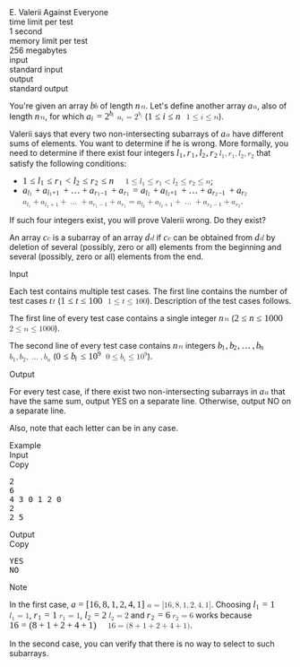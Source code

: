 <div class="header"><div class="title">E. Valerii Against Everyone</div><div class="time-limit"><div class="property-title">time limit per test</div>1 second</div><div class="memory-limit"><div class="property-title">memory limit per test</div>256 megabytes</div><div class="input-file"><div class="property-title">input</div>standard input</div><div class="output-file"><div class="property-title">output</div>standard output</div></div><div><p>You're given an array <span class="MathJax_Preview" style="color: inherit; --darkreader-inline-color: inherit;" data-darkreader-inline-color=""></span><span class="MathJax" id="MathJax-Element-1-Frame" tabindex="0" style="position: relative;" data-mathml="<math xmlns=&quot;http://www.w3.org/1998/Math/MathML&quot;><mi>b</mi></math>" role="presentation"><nobr aria-hidden="true"><span class="math" id="MathJax-Span-1" style="width: 0.543em; display: inline-block;"><span style="display: inline-block; position: relative; width: 0.42em; height: 0px; font-size: 119%;"><span style="position: absolute; clip: rect(1.347em, 1000.41em, 2.412em, -1000em); top: -2.221em; left: 0em;"><span class="mrow" id="MathJax-Span-2"><span class="mi" id="MathJax-Span-3" style="font-family: MathJax_Math; font-style: italic;">b</span></span><span style="display: inline-block; width: 0px; height: 2.221em;"></span></span></span><span style="display: inline-block; overflow: hidden; vertical-align: -0.085em; border-left: 0px solid; width: 0px; height: 0.982em; --darkreader-inline-border-left: currentcolor;" data-darkreader-inline-border-left=""></span></span></nobr><span class="MJX_Assistive_MathML" role="presentation"><math xmlns="http://www.w3.org/1998/Math/MathML"><mi>b</mi></math></span></span><script type="math/tex" id="MathJax-Element-1">b</script> of length <span class="MathJax_Preview" style="color: inherit; --darkreader-inline-color: inherit;" data-darkreader-inline-color=""></span><span class="MathJax" id="MathJax-Element-2-Frame" tabindex="0" style="position: relative;" data-mathml="<math xmlns=&quot;http://www.w3.org/1998/Math/MathML&quot;><mi>n</mi></math>" role="presentation"><nobr aria-hidden="true"><span class="math" id="MathJax-Span-4" style="width: 0.723em; display: inline-block;"><span style="display: inline-block; position: relative; width: 0.6em; height: 0px; font-size: 119%;"><span style="position: absolute; clip: rect(1.599em, 1000.58em, 2.412em, -1000em); top: -2.221em; left: 0em;"><span class="mrow" id="MathJax-Span-5"><span class="mi" id="MathJax-Span-6" style="font-family: MathJax_Math; font-style: italic;">n</span></span><span style="display: inline-block; width: 0px; height: 2.221em;"></span></span></span><span style="display: inline-block; overflow: hidden; vertical-align: -0.085em; border-left: 0px solid; width: 0px; height: 0.682em; --darkreader-inline-border-left: currentcolor;" data-darkreader-inline-border-left=""></span></span></nobr><span class="MJX_Assistive_MathML" role="presentation"><math xmlns="http://www.w3.org/1998/Math/MathML"><mi>n</mi></math></span></span><script type="math/tex" id="MathJax-Element-2">n</script>. Let's define another array <span class="MathJax_Preview" style="color: inherit; --darkreader-inline-color: inherit;" data-darkreader-inline-color=""></span><span class="MathJax" id="MathJax-Element-3-Frame" tabindex="0" style="position: relative;" data-mathml="<math xmlns=&quot;http://www.w3.org/1998/Math/MathML&quot;><mi>a</mi></math>" role="presentation"><nobr aria-hidden="true"><span class="math" id="MathJax-Span-7" style="width: 0.663em; display: inline-block;"><span style="display: inline-block; position: relative; width: 0.54em; height: 0px; font-size: 119%;"><span style="position: absolute; clip: rect(1.6em, 1000.52em, 2.411em, -1000em); top: -2.221em; left: 0em;"><span class="mrow" id="MathJax-Span-8"><span class="mi" id="MathJax-Span-9" style="font-family: MathJax_Math; font-style: italic;">a</span></span><span style="display: inline-block; width: 0px; height: 2.221em;"></span></span></span><span style="display: inline-block; overflow: hidden; vertical-align: -0.083em; border-left: 0px solid; width: 0px; height: 0.68em; --darkreader-inline-border-left: currentcolor;" data-darkreader-inline-border-left=""></span></span></nobr><span class="MJX_Assistive_MathML" role="presentation"><math xmlns="http://www.w3.org/1998/Math/MathML"><mi>a</mi></math></span></span><script type="math/tex" id="MathJax-Element-3">a</script>, also of length <span class="MathJax_Preview" style="color: inherit; --darkreader-inline-color: inherit;" data-darkreader-inline-color=""></span><span class="MathJax" id="MathJax-Element-4-Frame" tabindex="0" style="position: relative;" data-mathml="<math xmlns=&quot;http://www.w3.org/1998/Math/MathML&quot;><mi>n</mi></math>" role="presentation"><nobr aria-hidden="true"><span class="math" id="MathJax-Span-10" style="width: 0.723em; display: inline-block;"><span style="display: inline-block; position: relative; width: 0.6em; height: 0px; font-size: 119%;"><span style="position: absolute; clip: rect(1.599em, 1000.58em, 2.412em, -1000em); top: -2.221em; left: 0em;"><span class="mrow" id="MathJax-Span-11"><span class="mi" id="MathJax-Span-12" style="font-family: MathJax_Math; font-style: italic;">n</span></span><span style="display: inline-block; width: 0px; height: 2.221em;"></span></span></span><span style="display: inline-block; overflow: hidden; vertical-align: -0.085em; border-left: 0px solid; width: 0px; height: 0.682em; --darkreader-inline-border-left: currentcolor;" data-darkreader-inline-border-left=""></span></span></nobr><span class="MJX_Assistive_MathML" role="presentation"><math xmlns="http://www.w3.org/1998/Math/MathML"><mi>n</mi></math></span></span><script type="math/tex" id="MathJax-Element-4">n</script>, for which <span class="MathJax_Preview" style="color: inherit; --darkreader-inline-color: inherit;" data-darkreader-inline-color=""></span><span class="MathJax" id="MathJax-Element-5-Frame" tabindex="0" style="position: relative;" data-mathml="<math xmlns=&quot;http://www.w3.org/1998/Math/MathML&quot;><msub><mi>a</mi><mi>i</mi></msub><mo>=</mo><msup><mn>2</mn><mrow class=&quot;MJX-TeXAtom-ORD&quot;><msub><mi>b</mi><mi>i</mi></msub></mrow></msup></math>" role="presentation"><nobr aria-hidden="true"><span class="math" id="MathJax-Span-13" style="width: 3.965em; display: inline-block;"><span style="display: inline-block; position: relative; width: 3.301em; height: 0px; font-size: 119%;"><span style="position: absolute; clip: rect(1.217em, 1003.3em, 2.619em, -1000em); top: -2.281em; left: 0em;"><span class="mrow" id="MathJax-Span-14"><span class="msubsup" id="MathJax-Span-15"><span style="display: inline-block; position: relative; width: 0.848em; height: 0px;"><span style="position: absolute; clip: rect(3.401em, 1000.51em, 4.212em, -1000em); top: -4.022em; left: 0em;"><span class="mi" id="MathJax-Span-16" style="font-family: MathJax_Math; font-style: italic;">a</span><span style="display: inline-block; width: 0px; height: 4.022em;"></span></span><span style="position: absolute; top: -3.872em; left: 0.529em;"><span class="mi" id="MathJax-Span-17" style="font-size: 70.7%; font-family: MathJax_Math; font-style: italic;">i</span><span style="display: inline-block; width: 0px; height: 4.022em;"></span></span></span></span><span class="mo" id="MathJax-Span-18" style="font-family: MathJax_Main; padding-left: 0.278em;">=</span><span class="msubsup" id="MathJax-Span-19" style="padding-left: 0.278em;"><span style="display: inline-block; position: relative; width: 1.104em; height: 0px;"><span style="position: absolute; clip: rect(3.176em, 1000.45em, 4.202em, -1000em); top: -4.022em; left: 0em;"><span class="mn" id="MathJax-Span-20" style="font-family: MathJax_Main;">2</span><span style="display: inline-block; width: 0px; height: 4.022em;"></span></span><span style="position: absolute; top: -4.415em; left: 0.5em;"><span class="texatom" id="MathJax-Span-21"><span class="mrow" id="MathJax-Span-22"><span class="msubsup" id="MathJax-Span-23"><span style="display: inline-block; position: relative; width: 0.529em; height: 0px;"><span style="position: absolute; clip: rect(3.351em, 1000.3em, 4.209em, -1000em); top: -4.022em; left: 0em;"><span class="mi" id="MathJax-Span-24" style="font-size: 70.7%; font-family: MathJax_Math; font-style: italic;">b</span><span style="display: inline-block; width: 0px; height: 4.022em;"></span></span><span style="position: absolute; top: -3.916em; left: 0.303em;"><span class="mi" id="MathJax-Span-25" style="font-size: 50%; font-family: MathJax_Math; font-style: italic;">i</span><span style="display: inline-block; width: 0px; height: 4.022em;"></span></span></span></span></span></span><span style="display: inline-block; width: 0px; height: 4.022em;"></span></span></span></span></span><span style="display: inline-block; width: 0px; height: 2.281em;"></span></span></span><span style="display: inline-block; overflow: hidden; vertical-align: -0.259em; border-left: 0px solid; width: 0px; height: 1.382em; --darkreader-inline-border-left: currentcolor;" data-darkreader-inline-border-left=""></span></span></nobr><span class="MJX_Assistive_MathML" role="presentation"><math xmlns="http://www.w3.org/1998/Math/MathML"><msub><mi>a</mi><mi>i</mi></msub><mo>=</mo><msup><mn>2</mn><mrow class="MJX-TeXAtom-ORD"><msub><mi>b</mi><mi>i</mi></msub></mrow></msup></math></span></span><script type="math/tex" id="MathJax-Element-5">a_i = 2^{b_i}</script> (<span class="MathJax_Preview" style="color: inherit; --darkreader-inline-color: inherit;" data-darkreader-inline-color=""></span><span class="MathJax" id="MathJax-Element-6-Frame" tabindex="0" style="position: relative;" data-mathml="<math xmlns=&quot;http://www.w3.org/1998/Math/MathML&quot;><mn>1</mn><mo>&amp;#x2264;</mo><mi>i</mi><mo>&amp;#x2264;</mo><mi>n</mi></math>" role="presentation"><nobr aria-hidden="true"><span class="math" id="MathJax-Span-26" style="width: 4.925em; display: inline-block;"><span style="display: inline-block; position: relative; width: 4.142em; height: 0px; font-size: 119%;"><span style="position: absolute; clip: rect(1.435em, 1004.12em, 2.599em, -1000em); top: -2.281em; left: 0em;"><span class="mrow" id="MathJax-Span-27"><span class="mn" id="MathJax-Span-28" style="font-family: MathJax_Main;">1</span><span class="mo" id="MathJax-Span-29" style="font-family: MathJax_Main; padding-left: 0.278em;">≤</span><span class="mi" id="MathJax-Span-30" style="font-family: MathJax_Math; font-style: italic; padding-left: 0.278em;">i</span><span class="mo" id="MathJax-Span-31" style="font-family: MathJax_Main; padding-left: 0.278em;">≤</span><span class="mi" id="MathJax-Span-32" style="font-family: MathJax_Math; font-style: italic; padding-left: 0.278em;">n</span></span><span style="display: inline-block; width: 0px; height: 2.281em;"></span></span></span><span style="display: inline-block; overflow: hidden; vertical-align: -0.236em; border-left: 0px solid; width: 0px; height: 1.1em; --darkreader-inline-border-left: currentcolor;" data-darkreader-inline-border-left=""></span></span></nobr><span class="MJX_Assistive_MathML" role="presentation"><math xmlns="http://www.w3.org/1998/Math/MathML"><mn>1</mn><mo>≤</mo><mi>i</mi><mo>≤</mo><mi>n</mi></math></span></span><script type="math/tex" id="MathJax-Element-6">1 \leq i \leq n</script>). </p><p>Valerii says that every two non-intersecting subarrays of <span class="MathJax_Preview" style="color: inherit; --darkreader-inline-color: inherit;" data-darkreader-inline-color=""></span><span class="MathJax" id="MathJax-Element-7-Frame" tabindex="0" style="position: relative;" data-mathml="<math xmlns=&quot;http://www.w3.org/1998/Math/MathML&quot;><mi>a</mi></math>" role="presentation"><nobr aria-hidden="true"><span class="math" id="MathJax-Span-33" style="width: 0.663em; display: inline-block;"><span style="display: inline-block; position: relative; width: 0.54em; height: 0px; font-size: 119%;"><span style="position: absolute; clip: rect(1.6em, 1000.52em, 2.411em, -1000em); top: -2.221em; left: 0em;"><span class="mrow" id="MathJax-Span-34"><span class="mi" id="MathJax-Span-35" style="font-family: MathJax_Math; font-style: italic;">a</span></span><span style="display: inline-block; width: 0px; height: 2.221em;"></span></span></span><span style="display: inline-block; overflow: hidden; vertical-align: -0.083em; border-left: 0px solid; width: 0px; height: 0.68em; --darkreader-inline-border-left: currentcolor;" data-darkreader-inline-border-left=""></span></span></nobr><span class="MJX_Assistive_MathML" role="presentation"><math xmlns="http://www.w3.org/1998/Math/MathML"><mi>a</mi></math></span></span><script type="math/tex" id="MathJax-Element-7">a</script> have different sums of elements. You want to determine if he is wrong. More formally, you need to determine if there exist four integers <span class="MathJax_Preview" style="color: inherit; --darkreader-inline-color: inherit;" data-darkreader-inline-color=""></span><span class="MathJax" id="MathJax-Element-8-Frame" tabindex="0" style="position: relative;" data-mathml="<math xmlns=&quot;http://www.w3.org/1998/Math/MathML&quot;><msub><mi>l</mi><mn>1</mn></msub><mo>,</mo><msub><mi>r</mi><mn>1</mn></msub><mo>,</mo><msub><mi>l</mi><mn>2</mn></msub><mo>,</mo><msub><mi>r</mi><mn>2</mn></msub></math>" role="presentation"><nobr aria-hidden="true"><span class="math" id="MathJax-Span-36" style="width: 5.465em; display: inline-block;"><span style="display: inline-block; position: relative; width: 4.562em; height: 0px; font-size: 119%;"><span style="position: absolute; clip: rect(1.407em, 1004.56em, 2.655em, -1000em); top: -2.281em; left: 0em;"><span class="mrow" id="MathJax-Span-37"><span class="msubsup" id="MathJax-Span-38"><span style="display: inline-block; position: relative; width: 0.727em; height: 0px;"><span style="position: absolute; clip: rect(3.148em, 1000.27em, 4.213em, -1000em); top: -4.022em; left: 0em;"><span class="mi" id="MathJax-Span-39" style="font-family: MathJax_Math; font-style: italic;">l</span><span style="display: inline-block; width: 0px; height: 4.022em;"></span></span><span style="position: absolute; top: -3.872em; left: 0.298em;"><span class="mn" id="MathJax-Span-40" style="font-size: 70.7%; font-family: MathJax_Main;">1</span><span style="display: inline-block; width: 0px; height: 4.022em;"></span></span></span></span><span class="mo" id="MathJax-Span-41" style="font-family: MathJax_Main;">,</span><span class="msubsup" id="MathJax-Span-42" style="padding-left: 0.167em;"><span style="display: inline-block; position: relative; width: 0.88em; height: 0px;"><span style="position: absolute; clip: rect(3.4em, 1000.43em, 4.213em, -1000em); top: -4.022em; left: 0em;"><span class="mi" id="MathJax-Span-43" style="font-family: MathJax_Math; font-style: italic;">r</span><span style="display: inline-block; width: 0px; height: 4.022em;"></span></span><span style="position: absolute; top: -3.872em; left: 0.451em;"><span class="mn" id="MathJax-Span-44" style="font-size: 70.7%; font-family: MathJax_Main;">1</span><span style="display: inline-block; width: 0px; height: 4.022em;"></span></span></span></span><span class="mo" id="MathJax-Span-45" style="font-family: MathJax_Main;">,</span><span class="msubsup" id="MathJax-Span-46" style="padding-left: 0.167em;"><span style="display: inline-block; position: relative; width: 0.727em; height: 0px;"><span style="position: absolute; clip: rect(3.148em, 1000.27em, 4.213em, -1000em); top: -4.022em; left: 0em;"><span class="mi" id="MathJax-Span-47" style="font-family: MathJax_Math; font-style: italic;">l</span><span style="display: inline-block; width: 0px; height: 4.022em;"></span></span><span style="position: absolute; top: -3.872em; left: 0.298em;"><span class="mn" id="MathJax-Span-48" style="font-size: 70.7%; font-family: MathJax_Main;">2</span><span style="display: inline-block; width: 0px; height: 4.022em;"></span></span></span></span><span class="mo" id="MathJax-Span-49" style="font-family: MathJax_Main;">,</span><span class="msubsup" id="MathJax-Span-50" style="padding-left: 0.167em;"><span style="display: inline-block; position: relative; width: 0.88em; height: 0px;"><span style="position: absolute; clip: rect(3.4em, 1000.43em, 4.213em, -1000em); top: -4.022em; left: 0em;"><span class="mi" id="MathJax-Span-51" style="font-family: MathJax_Math; font-style: italic;">r</span><span style="display: inline-block; width: 0px; height: 4.022em;"></span></span><span style="position: absolute; top: -3.872em; left: 0.451em;"><span class="mn" id="MathJax-Span-52" style="font-size: 70.7%; font-family: MathJax_Main;">2</span><span style="display: inline-block; width: 0px; height: 4.022em;"></span></span></span></span></span><span style="display: inline-block; width: 0px; height: 2.281em;"></span></span></span><span style="display: inline-block; overflow: hidden; vertical-align: -0.302em; border-left: 0px solid; width: 0px; height: 1.2em; --darkreader-inline-border-left: currentcolor;" data-darkreader-inline-border-left=""></span></span></nobr><span class="MJX_Assistive_MathML" role="presentation"><math xmlns="http://www.w3.org/1998/Math/MathML"><msub><mi>l</mi><mn>1</mn></msub><mo>,</mo><msub><mi>r</mi><mn>1</mn></msub><mo>,</mo><msub><mi>l</mi><mn>2</mn></msub><mo>,</mo><msub><mi>r</mi><mn>2</mn></msub></math></span></span><script type="math/tex" id="MathJax-Element-8">l_1,r_1,l_2,r_2</script> that satisfy the following conditions: </p><ul><span> <li> <span class="MathJax_Preview" style="color: inherit; --darkreader-inline-color: inherit;" data-darkreader-inline-color=""></span><span class="MathJax" id="MathJax-Element-9-Frame" tabindex="0" style="position: relative;" data-mathml="<math xmlns=&quot;http://www.w3.org/1998/Math/MathML&quot;><mn>1</mn><mo>&amp;#x2264;</mo><msub><mi>l</mi><mn>1</mn></msub><mo>&amp;#x2264;</mo><msub><mi>r</mi><mn>1</mn></msub><mo>&amp;#x003C;</mo><msub><mi>l</mi><mn>2</mn></msub><mo>&amp;#x2264;</mo><msub><mi>r</mi><mn>2</mn></msub><mo>&amp;#x2264;</mo><mi>n</mi></math>" role="presentation"><nobr aria-hidden="true"><span class="math" id="MathJax-Span-53" style="width: 13.088em; display: inline-block;"><span style="display: inline-block; position: relative; width: 10.984em; height: 0px; font-size: 119%;"><span style="position: absolute; clip: rect(1.407em, 1010.96em, 2.611em, -1000em); top: -2.281em; left: 0em;"><span class="mrow" id="MathJax-Span-54"><span class="mn" id="MathJax-Span-55" style="font-family: MathJax_Main;">1</span><span class="mo" id="MathJax-Span-56" style="font-family: MathJax_Main; padding-left: 0.278em;">≤</span><span class="msubsup" id="MathJax-Span-57" style="padding-left: 0.278em;"><span style="display: inline-block; position: relative; width: 0.727em; height: 0px;"><span style="position: absolute; clip: rect(3.148em, 1000.27em, 4.213em, -1000em); top: -4.022em; left: 0em;"><span class="mi" id="MathJax-Span-58" style="font-family: MathJax_Math; font-style: italic;">l</span><span style="display: inline-block; width: 0px; height: 4.022em;"></span></span><span style="position: absolute; top: -3.872em; left: 0.298em;"><span class="mn" id="MathJax-Span-59" style="font-size: 70.7%; font-family: MathJax_Main;">1</span><span style="display: inline-block; width: 0px; height: 4.022em;"></span></span></span></span><span class="mo" id="MathJax-Span-60" style="font-family: MathJax_Main; padding-left: 0.278em;">≤</span><span class="msubsup" id="MathJax-Span-61" style="padding-left: 0.278em;"><span style="display: inline-block; position: relative; width: 0.88em; height: 0px;"><span style="position: absolute; clip: rect(3.4em, 1000.43em, 4.213em, -1000em); top: -4.022em; left: 0em;"><span class="mi" id="MathJax-Span-62" style="font-family: MathJax_Math; font-style: italic;">r</span><span style="display: inline-block; width: 0px; height: 4.022em;"></span></span><span style="position: absolute; top: -3.872em; left: 0.451em;"><span class="mn" id="MathJax-Span-63" style="font-size: 70.7%; font-family: MathJax_Main;">1</span><span style="display: inline-block; width: 0px; height: 4.022em;"></span></span></span></span><span class="mo" id="MathJax-Span-64" style="font-family: MathJax_Main; padding-left: 0.278em;">&lt;</span><span class="msubsup" id="MathJax-Span-65" style="padding-left: 0.278em;"><span style="display: inline-block; position: relative; width: 0.727em; height: 0px;"><span style="position: absolute; clip: rect(3.148em, 1000.27em, 4.213em, -1000em); top: -4.022em; left: 0em;"><span class="mi" id="MathJax-Span-66" style="font-family: MathJax_Math; font-style: italic;">l</span><span style="display: inline-block; width: 0px; height: 4.022em;"></span></span><span style="position: absolute; top: -3.872em; left: 0.298em;"><span class="mn" id="MathJax-Span-67" style="font-size: 70.7%; font-family: MathJax_Main;">2</span><span style="display: inline-block; width: 0px; height: 4.022em;"></span></span></span></span><span class="mo" id="MathJax-Span-68" style="font-family: MathJax_Main; padding-left: 0.278em;">≤</span><span class="msubsup" id="MathJax-Span-69" style="padding-left: 0.278em;"><span style="display: inline-block; position: relative; width: 0.88em; height: 0px;"><span style="position: absolute; clip: rect(3.4em, 1000.43em, 4.213em, -1000em); top: -4.022em; left: 0em;"><span class="mi" id="MathJax-Span-70" style="font-family: MathJax_Math; font-style: italic;">r</span><span style="display: inline-block; width: 0px; height: 4.022em;"></span></span><span style="position: absolute; top: -3.872em; left: 0.451em;"><span class="mn" id="MathJax-Span-71" style="font-size: 70.7%; font-family: MathJax_Main;">2</span><span style="display: inline-block; width: 0px; height: 4.022em;"></span></span></span></span><span class="mo" id="MathJax-Span-72" style="font-family: MathJax_Main; padding-left: 0.278em;">≤</span><span class="mi" id="MathJax-Span-73" style="font-family: MathJax_Math; font-style: italic; padding-left: 0.278em;">n</span></span><span style="display: inline-block; width: 0px; height: 2.281em;"></span></span></span><span style="display: inline-block; overflow: hidden; vertical-align: -0.25em; border-left: 0px solid; width: 0px; height: 1.147em; --darkreader-inline-border-left: currentcolor;" data-darkreader-inline-border-left=""></span></span></nobr><span class="MJX_Assistive_MathML" role="presentation"><math xmlns="http://www.w3.org/1998/Math/MathML"><mn>1</mn><mo>≤</mo><msub><mi>l</mi><mn>1</mn></msub><mo>≤</mo><msub><mi>r</mi><mn>1</mn></msub><mo>&lt;</mo><msub><mi>l</mi><mn>2</mn></msub><mo>≤</mo><msub><mi>r</mi><mn>2</mn></msub><mo>≤</mo><mi>n</mi></math></span></span><script type="math/tex" id="MathJax-Element-9">1 \leq l_1 \leq r_1 \lt l_2 \leq r_2 \leq n</script>; </li><li> <span class="MathJax_Preview" style="color: inherit; --darkreader-inline-color: inherit;" data-darkreader-inline-color=""></span><span class="MathJax" id="MathJax-Element-10-Frame" tabindex="0" style="position: relative;" data-mathml="<math xmlns=&quot;http://www.w3.org/1998/Math/MathML&quot;><msub><mi>a</mi><mrow class=&quot;MJX-TeXAtom-ORD&quot;><msub><mi>l</mi><mn>1</mn></msub></mrow></msub><mo>+</mo><msub><mi>a</mi><mrow class=&quot;MJX-TeXAtom-ORD&quot;><msub><mi>l</mi><mn>1</mn></msub><mo>+</mo><mn>1</mn></mrow></msub><mo>+</mo><mo>&amp;#x2026;</mo><mo>+</mo><msub><mi>a</mi><mrow class=&quot;MJX-TeXAtom-ORD&quot;><msub><mi>r</mi><mn>1</mn></msub><mo>&amp;#x2212;</mo><mn>1</mn></mrow></msub><mo>+</mo><msub><mi>a</mi><mrow class=&quot;MJX-TeXAtom-ORD&quot;><msub><mi>r</mi><mn>1</mn></msub></mrow></msub><mo>=</mo><msub><mi>a</mi><mrow class=&quot;MJX-TeXAtom-ORD&quot;><msub><mi>l</mi><mn>2</mn></msub></mrow></msub><mo>+</mo><msub><mi>a</mi><mrow class=&quot;MJX-TeXAtom-ORD&quot;><msub><mi>l</mi><mn>2</mn></msub><mo>+</mo><mn>1</mn></mrow></msub><mo>+</mo><mo>&amp;#x2026;</mo><mo>+</mo><msub><mi>a</mi><mrow class=&quot;MJX-TeXAtom-ORD&quot;><msub><mi>r</mi><mn>2</mn></msub><mo>&amp;#x2212;</mo><mn>1</mn></mrow></msub><mo>+</mo><msub><mi>a</mi><mrow class=&quot;MJX-TeXAtom-ORD&quot;><msub><mi>r</mi><mn>2</mn></msub></mrow></msub></math>" role="presentation"><nobr aria-hidden="true"><span class="math" id="MathJax-Span-74" style="width: 31.516em; display: inline-block;"><span style="display: inline-block; position: relative; width: 26.471em; height: 0px; font-size: 119%;"><span style="position: absolute; clip: rect(1.518em, 1026.47em, 2.717em, -1000em); top: -2.281em; left: 0em;"><span class="mrow" id="MathJax-Span-75"><span class="msubsup" id="MathJax-Span-76"><span style="display: inline-block; position: relative; width: 1.118em; height: 0px;"><span style="position: absolute; clip: rect(3.401em, 1000.51em, 4.212em, -1000em); top: -4.022em; left: 0em;"><span class="mi" id="MathJax-Span-77" style="font-family: MathJax_Math; font-style: italic;">a</span><span style="display: inline-block; width: 0px; height: 4.022em;"></span></span><span style="position: absolute; top: -3.872em; left: 0.529em;"><span class="texatom" id="MathJax-Span-78"><span class="mrow" id="MathJax-Span-79"><span class="msubsup" id="MathJax-Span-80"><span style="display: inline-block; position: relative; width: 0.514em; height: 0px;"><span style="position: absolute; clip: rect(3.351em, 1000.19em, 4.209em, -1000em); top: -4.022em; left: 0em;"><span class="mi" id="MathJax-Span-81" style="font-size: 70.7%; font-family: MathJax_Math; font-style: italic;">l</span><span style="display: inline-block; width: 0px; height: 4.022em;"></span></span><span style="position: absolute; top: -3.916em; left: 0.211em;"><span class="mn" id="MathJax-Span-82" style="font-size: 50%; font-family: MathJax_Main;">1</span><span style="display: inline-block; width: 0px; height: 4.022em;"></span></span></span></span></span></span><span style="display: inline-block; width: 0px; height: 4.022em;"></span></span></span></span><span class="mo" id="MathJax-Span-83" style="font-family: MathJax_Main; padding-left: 0.222em;">+</span><span class="msubsup" id="MathJax-Span-84" style="padding-left: 0.222em;"><span style="display: inline-block; position: relative; width: 2.021em; height: 0px;"><span style="position: absolute; clip: rect(3.401em, 1000.51em, 4.212em, -1000em); top: -4.022em; left: 0em;"><span class="mi" id="MathJax-Span-85" style="font-family: MathJax_Math; font-style: italic;">a</span><span style="display: inline-block; width: 0px; height: 4.022em;"></span></span><span style="position: absolute; top: -3.872em; left: 0.529em;"><span class="texatom" id="MathJax-Span-86"><span class="mrow" id="MathJax-Span-87"><span class="msubsup" id="MathJax-Span-88"><span style="display: inline-block; position: relative; width: 0.514em; height: 0px;"><span style="position: absolute; clip: rect(3.351em, 1000.19em, 4.209em, -1000em); top: -4.022em; left: 0em;"><span class="mi" id="MathJax-Span-89" style="font-size: 70.7%; font-family: MathJax_Math; font-style: italic;">l</span><span style="display: inline-block; width: 0px; height: 4.022em;"></span></span><span style="position: absolute; top: -3.916em; left: 0.211em;"><span class="mn" id="MathJax-Span-90" style="font-size: 50%; font-family: MathJax_Main;">1</span><span style="display: inline-block; width: 0px; height: 4.022em;"></span></span></span></span><span class="mo" id="MathJax-Span-91" style="font-size: 70.7%; font-family: MathJax_Main;">+</span><span class="mn" id="MathJax-Span-92" style="font-size: 70.7%; font-family: MathJax_Main;">1</span></span></span><span style="display: inline-block; width: 0px; height: 4.022em;"></span></span></span></span><span class="mo" id="MathJax-Span-93" style="font-family: MathJax_Main; padding-left: 0.222em;">+</span><span class="mo" id="MathJax-Span-94" style="font-family: MathJax_Main; padding-left: 0.222em;">…</span><span class="mo" id="MathJax-Span-95" style="font-family: MathJax_Main; padding-left: 0.222em;">+</span><span class="msubsup" id="MathJax-Span-96" style="padding-left: 0.222em;"><span style="display: inline-block; position: relative; width: 2.13em; height: 0px;"><span style="position: absolute; clip: rect(3.401em, 1000.51em, 4.212em, -1000em); top: -4.022em; left: 0em;"><span class="mi" id="MathJax-Span-97" style="font-family: MathJax_Math; font-style: italic;">a</span><span style="display: inline-block; width: 0px; height: 4.022em;"></span></span><span style="position: absolute; top: -3.872em; left: 0.529em;"><span class="texatom" id="MathJax-Span-98"><span class="mrow" id="MathJax-Span-99"><span class="msubsup" id="MathJax-Span-100"><span style="display: inline-block; position: relative; width: 0.622em; height: 0px;"><span style="position: absolute; clip: rect(3.529em, 1000.3em, 4.209em, -1000em); top: -4.022em; left: 0em;"><span class="mi" id="MathJax-Span-101" style="font-size: 70.7%; font-family: MathJax_Math; font-style: italic;">r</span><span style="display: inline-block; width: 0px; height: 4.022em;"></span></span><span style="position: absolute; top: -3.916em; left: 0.319em;"><span class="mn" id="MathJax-Span-102" style="font-size: 50%; font-family: MathJax_Main;">1</span><span style="display: inline-block; width: 0px; height: 4.022em;"></span></span></span></span><span class="mo" id="MathJax-Span-103" style="font-size: 70.7%; font-family: MathJax_Main;">−</span><span class="mn" id="MathJax-Span-104" style="font-size: 70.7%; font-family: MathJax_Main;">1</span></span></span><span style="display: inline-block; width: 0px; height: 4.022em;"></span></span></span></span><span class="mo" id="MathJax-Span-105" style="font-family: MathJax_Main; padding-left: 0.222em;">+</span><span class="msubsup" id="MathJax-Span-106" style="padding-left: 0.222em;"><span style="display: inline-block; position: relative; width: 1.226em; height: 0px;"><span style="position: absolute; clip: rect(3.401em, 1000.51em, 4.212em, -1000em); top: -4.022em; left: 0em;"><span class="mi" id="MathJax-Span-107" style="font-family: MathJax_Math; font-style: italic;">a</span><span style="display: inline-block; width: 0px; height: 4.022em;"></span></span><span style="position: absolute; top: -3.872em; left: 0.529em;"><span class="texatom" id="MathJax-Span-108"><span class="mrow" id="MathJax-Span-109"><span class="msubsup" id="MathJax-Span-110"><span style="display: inline-block; position: relative; width: 0.622em; height: 0px;"><span style="position: absolute; clip: rect(3.529em, 1000.3em, 4.209em, -1000em); top: -4.022em; left: 0em;"><span class="mi" id="MathJax-Span-111" style="font-size: 70.7%; font-family: MathJax_Math; font-style: italic;">r</span><span style="display: inline-block; width: 0px; height: 4.022em;"></span></span><span style="position: absolute; top: -3.916em; left: 0.319em;"><span class="mn" id="MathJax-Span-112" style="font-size: 50%; font-family: MathJax_Main;">1</span><span style="display: inline-block; width: 0px; height: 4.022em;"></span></span></span></span></span></span><span style="display: inline-block; width: 0px; height: 4.022em;"></span></span></span></span><span class="mo" id="MathJax-Span-113" style="font-family: MathJax_Main; padding-left: 0.278em;">=</span><span class="msubsup" id="MathJax-Span-114" style="padding-left: 0.278em;"><span style="display: inline-block; position: relative; width: 1.118em; height: 0px;"><span style="position: absolute; clip: rect(3.401em, 1000.51em, 4.212em, -1000em); top: -4.022em; left: 0em;"><span class="mi" id="MathJax-Span-115" style="font-family: MathJax_Math; font-style: italic;">a</span><span style="display: inline-block; width: 0px; height: 4.022em;"></span></span><span style="position: absolute; top: -3.872em; left: 0.529em;"><span class="texatom" id="MathJax-Span-116"><span class="mrow" id="MathJax-Span-117"><span class="msubsup" id="MathJax-Span-118"><span style="display: inline-block; position: relative; width: 0.514em; height: 0px;"><span style="position: absolute; clip: rect(3.351em, 1000.19em, 4.209em, -1000em); top: -4.022em; left: 0em;"><span class="mi" id="MathJax-Span-119" style="font-size: 70.7%; font-family: MathJax_Math; font-style: italic;">l</span><span style="display: inline-block; width: 0px; height: 4.022em;"></span></span><span style="position: absolute; top: -3.916em; left: 0.211em;"><span class="mn" id="MathJax-Span-120" style="font-size: 50%; font-family: MathJax_Main;">2</span><span style="display: inline-block; width: 0px; height: 4.022em;"></span></span></span></span></span></span><span style="display: inline-block; width: 0px; height: 4.022em;"></span></span></span></span><span class="mo" id="MathJax-Span-121" style="font-family: MathJax_Main; padding-left: 0.222em;">+</span><span class="msubsup" id="MathJax-Span-122" style="padding-left: 0.222em;"><span style="display: inline-block; position: relative; width: 2.021em; height: 0px;"><span style="position: absolute; clip: rect(3.401em, 1000.51em, 4.212em, -1000em); top: -4.022em; left: 0em;"><span class="mi" id="MathJax-Span-123" style="font-family: MathJax_Math; font-style: italic;">a</span><span style="display: inline-block; width: 0px; height: 4.022em;"></span></span><span style="position: absolute; top: -3.872em; left: 0.529em;"><span class="texatom" id="MathJax-Span-124"><span class="mrow" id="MathJax-Span-125"><span class="msubsup" id="MathJax-Span-126"><span style="display: inline-block; position: relative; width: 0.514em; height: 0px;"><span style="position: absolute; clip: rect(3.351em, 1000.19em, 4.209em, -1000em); top: -4.022em; left: 0em;"><span class="mi" id="MathJax-Span-127" style="font-size: 70.7%; font-family: MathJax_Math; font-style: italic;">l</span><span style="display: inline-block; width: 0px; height: 4.022em;"></span></span><span style="position: absolute; top: -3.916em; left: 0.211em;"><span class="mn" id="MathJax-Span-128" style="font-size: 50%; font-family: MathJax_Main;">2</span><span style="display: inline-block; width: 0px; height: 4.022em;"></span></span></span></span><span class="mo" id="MathJax-Span-129" style="font-size: 70.7%; font-family: MathJax_Main;">+</span><span class="mn" id="MathJax-Span-130" style="font-size: 70.7%; font-family: MathJax_Main;">1</span></span></span><span style="display: inline-block; width: 0px; height: 4.022em;"></span></span></span></span><span class="mo" id="MathJax-Span-131" style="font-family: MathJax_Main; padding-left: 0.222em;">+</span><span class="mo" id="MathJax-Span-132" style="font-family: MathJax_Main; padding-left: 0.222em;">…</span><span class="mo" id="MathJax-Span-133" style="font-family: MathJax_Main; padding-left: 0.222em;">+</span><span class="msubsup" id="MathJax-Span-134" style="padding-left: 0.222em;"><span style="display: inline-block; position: relative; width: 2.13em; height: 0px;"><span style="position: absolute; clip: rect(3.401em, 1000.51em, 4.212em, -1000em); top: -4.022em; left: 0em;"><span class="mi" id="MathJax-Span-135" style="font-family: MathJax_Math; font-style: italic;">a</span><span style="display: inline-block; width: 0px; height: 4.022em;"></span></span><span style="position: absolute; top: -3.872em; left: 0.529em;"><span class="texatom" id="MathJax-Span-136"><span class="mrow" id="MathJax-Span-137"><span class="msubsup" id="MathJax-Span-138"><span style="display: inline-block; position: relative; width: 0.622em; height: 0px;"><span style="position: absolute; clip: rect(3.529em, 1000.3em, 4.209em, -1000em); top: -4.022em; left: 0em;"><span class="mi" id="MathJax-Span-139" style="font-size: 70.7%; font-family: MathJax_Math; font-style: italic;">r</span><span style="display: inline-block; width: 0px; height: 4.022em;"></span></span><span style="position: absolute; top: -3.916em; left: 0.319em;"><span class="mn" id="MathJax-Span-140" style="font-size: 50%; font-family: MathJax_Main;">2</span><span style="display: inline-block; width: 0px; height: 4.022em;"></span></span></span></span><span class="mo" id="MathJax-Span-141" style="font-size: 70.7%; font-family: MathJax_Main;">−</span><span class="mn" id="MathJax-Span-142" style="font-size: 70.7%; font-family: MathJax_Main;">1</span></span></span><span style="display: inline-block; width: 0px; height: 4.022em;"></span></span></span></span><span class="mo" id="MathJax-Span-143" style="font-family: MathJax_Main; padding-left: 0.222em;">+</span><span class="msubsup" id="MathJax-Span-144" style="padding-left: 0.222em;"><span style="display: inline-block; position: relative; width: 1.226em; height: 0px;"><span style="position: absolute; clip: rect(3.401em, 1000.51em, 4.212em, -1000em); top: -4.022em; left: 0em;"><span class="mi" id="MathJax-Span-145" style="font-family: MathJax_Math; font-style: italic;">a</span><span style="display: inline-block; width: 0px; height: 4.022em;"></span></span><span style="position: absolute; top: -3.872em; left: 0.529em;"><span class="texatom" id="MathJax-Span-146"><span class="mrow" id="MathJax-Span-147"><span class="msubsup" id="MathJax-Span-148"><span style="display: inline-block; position: relative; width: 0.622em; height: 0px;"><span style="position: absolute; clip: rect(3.529em, 1000.3em, 4.209em, -1000em); top: -4.022em; left: 0em;"><span class="mi" id="MathJax-Span-149" style="font-size: 70.7%; font-family: MathJax_Math; font-style: italic;">r</span><span style="display: inline-block; width: 0px; height: 4.022em;"></span></span><span style="position: absolute; top: -3.916em; left: 0.319em;"><span class="mn" id="MathJax-Span-150" style="font-size: 50%; font-family: MathJax_Main;">2</span><span style="display: inline-block; width: 0px; height: 4.022em;"></span></span></span></span></span></span><span style="display: inline-block; width: 0px; height: 4.022em;"></span></span></span></span></span><span style="display: inline-block; width: 0px; height: 2.281em;"></span></span></span><span style="display: inline-block; overflow: hidden; vertical-align: -0.376em; border-left: 0px solid; width: 0px; height: 1.141em; --darkreader-inline-border-left: currentcolor;" data-darkreader-inline-border-left=""></span></span></nobr><span class="MJX_Assistive_MathML" role="presentation"><math xmlns="http://www.w3.org/1998/Math/MathML"><msub><mi>a</mi><mrow class="MJX-TeXAtom-ORD"><msub><mi>l</mi><mn>1</mn></msub></mrow></msub><mo>+</mo><msub><mi>a</mi><mrow class="MJX-TeXAtom-ORD"><msub><mi>l</mi><mn>1</mn></msub><mo>+</mo><mn>1</mn></mrow></msub><mo>+</mo><mo>…</mo><mo>+</mo><msub><mi>a</mi><mrow class="MJX-TeXAtom-ORD"><msub><mi>r</mi><mn>1</mn></msub><mo>−</mo><mn>1</mn></mrow></msub><mo>+</mo><msub><mi>a</mi><mrow class="MJX-TeXAtom-ORD"><msub><mi>r</mi><mn>1</mn></msub></mrow></msub><mo>=</mo><msub><mi>a</mi><mrow class="MJX-TeXAtom-ORD"><msub><mi>l</mi><mn>2</mn></msub></mrow></msub><mo>+</mo><msub><mi>a</mi><mrow class="MJX-TeXAtom-ORD"><msub><mi>l</mi><mn>2</mn></msub><mo>+</mo><mn>1</mn></mrow></msub><mo>+</mo><mo>…</mo><mo>+</mo><msub><mi>a</mi><mrow class="MJX-TeXAtom-ORD"><msub><mi>r</mi><mn>2</mn></msub><mo>−</mo><mn>1</mn></mrow></msub><mo>+</mo><msub><mi>a</mi><mrow class="MJX-TeXAtom-ORD"><msub><mi>r</mi><mn>2</mn></msub></mrow></msub></math></span></span><script type="math/tex" id="MathJax-Element-10">a_{l_1}+a_{l_1+1}+\ldots+a_{r_1-1}+a_{r_1} = a_{l_2}+a_{l_2+1}+\ldots+a_{r_2-1}+a_{r_2}</script>. </li></span></ul><p>If such four integers exist, you will prove Valerii wrong. Do they exist?</p><p>An array <span class="MathJax_Preview" style="color: inherit; --darkreader-inline-color: inherit;" data-darkreader-inline-color=""></span><span class="MathJax" id="MathJax-Element-11-Frame" tabindex="0" style="position: relative;" data-mathml="<math xmlns=&quot;http://www.w3.org/1998/Math/MathML&quot;><mi>c</mi></math>" role="presentation"><nobr aria-hidden="true"><span class="math" id="MathJax-Span-151" style="width: 0.543em; display: inline-block;"><span style="display: inline-block; position: relative; width: 0.42em; height: 0px; font-size: 119%;"><span style="position: absolute; clip: rect(1.599em, 1000.42em, 2.412em, -1000em); top: -2.221em; left: 0em;"><span class="mrow" id="MathJax-Span-152"><span class="mi" id="MathJax-Span-153" style="font-family: MathJax_Math; font-style: italic;">c</span></span><span style="display: inline-block; width: 0px; height: 2.221em;"></span></span></span><span style="display: inline-block; overflow: hidden; vertical-align: -0.085em; border-left: 0px solid; width: 0px; height: 0.682em; --darkreader-inline-border-left: currentcolor;" data-darkreader-inline-border-left=""></span></span></nobr><span class="MJX_Assistive_MathML" role="presentation"><math xmlns="http://www.w3.org/1998/Math/MathML"><mi>c</mi></math></span></span><script type="math/tex" id="MathJax-Element-11">c</script> is a subarray of an array <span class="MathJax_Preview" style="color: inherit; --darkreader-inline-color: inherit;" data-darkreader-inline-color=""></span><span class="MathJax" id="MathJax-Element-12-Frame" tabindex="0" style="position: relative;" data-mathml="<math xmlns=&quot;http://www.w3.org/1998/Math/MathML&quot;><mi>d</mi></math>" role="presentation"><nobr aria-hidden="true"><span class="math" id="MathJax-Span-154" style="width: 0.663em; display: inline-block;"><span style="display: inline-block; position: relative; width: 0.54em; height: 0px; font-size: 119%;"><span style="position: absolute; clip: rect(1.347em, 1000.54em, 2.411em, -1000em); top: -2.221em; left: 0em;"><span class="mrow" id="MathJax-Span-155"><span class="mi" id="MathJax-Span-156" style="font-family: MathJax_Math; font-style: italic;">d<span style="display: inline-block; overflow: hidden; height: 1px; width: 0.003em;"></span></span></span><span style="display: inline-block; width: 0px; height: 2.221em;"></span></span></span><span style="display: inline-block; overflow: hidden; vertical-align: -0.083em; border-left: 0px solid; width: 0px; height: 0.981em; --darkreader-inline-border-left: currentcolor;" data-darkreader-inline-border-left=""></span></span></nobr><span class="MJX_Assistive_MathML" role="presentation"><math xmlns="http://www.w3.org/1998/Math/MathML"><mi>d</mi></math></span></span><script type="math/tex" id="MathJax-Element-12">d</script> if <span class="MathJax_Preview" style="color: inherit; --darkreader-inline-color: inherit;" data-darkreader-inline-color=""></span><span class="MathJax" id="MathJax-Element-13-Frame" tabindex="0" style="position: relative;" data-mathml="<math xmlns=&quot;http://www.w3.org/1998/Math/MathML&quot;><mi>c</mi></math>" role="presentation"><nobr aria-hidden="true"><span class="math" id="MathJax-Span-157" style="width: 0.543em; display: inline-block;"><span style="display: inline-block; position: relative; width: 0.42em; height: 0px; font-size: 119%;"><span style="position: absolute; clip: rect(1.599em, 1000.42em, 2.412em, -1000em); top: -2.221em; left: 0em;"><span class="mrow" id="MathJax-Span-158"><span class="mi" id="MathJax-Span-159" style="font-family: MathJax_Math; font-style: italic;">c</span></span><span style="display: inline-block; width: 0px; height: 2.221em;"></span></span></span><span style="display: inline-block; overflow: hidden; vertical-align: -0.085em; border-left: 0px solid; width: 0px; height: 0.682em; --darkreader-inline-border-left: currentcolor;" data-darkreader-inline-border-left=""></span></span></nobr><span class="MJX_Assistive_MathML" role="presentation"><math xmlns="http://www.w3.org/1998/Math/MathML"><mi>c</mi></math></span></span><script type="math/tex" id="MathJax-Element-13">c</script> can be obtained from <span class="MathJax_Preview" style="color: inherit; --darkreader-inline-color: inherit;" data-darkreader-inline-color=""></span><span class="MathJax" id="MathJax-Element-14-Frame" tabindex="0" style="position: relative;" data-mathml="<math xmlns=&quot;http://www.w3.org/1998/Math/MathML&quot;><mi>d</mi></math>" role="presentation"><nobr aria-hidden="true"><span class="math" id="MathJax-Span-160" style="width: 0.663em; display: inline-block;"><span style="display: inline-block; position: relative; width: 0.54em; height: 0px; font-size: 119%;"><span style="position: absolute; clip: rect(1.347em, 1000.54em, 2.411em, -1000em); top: -2.221em; left: 0em;"><span class="mrow" id="MathJax-Span-161"><span class="mi" id="MathJax-Span-162" style="font-family: MathJax_Math; font-style: italic;">d<span style="display: inline-block; overflow: hidden; height: 1px; width: 0.003em;"></span></span></span><span style="display: inline-block; width: 0px; height: 2.221em;"></span></span></span><span style="display: inline-block; overflow: hidden; vertical-align: -0.083em; border-left: 0px solid; width: 0px; height: 0.981em; --darkreader-inline-border-left: currentcolor;" data-darkreader-inline-border-left=""></span></span></nobr><span class="MJX_Assistive_MathML" role="presentation"><math xmlns="http://www.w3.org/1998/Math/MathML"><mi>d</mi></math></span></span><script type="math/tex" id="MathJax-Element-14">d</script> by deletion of several (possibly, zero or all) elements from the beginning and several (possibly, zero or all) elements from the end.</p></div><div class="input-specification"><div class="section-title">Input</div><p>Each test contains multiple test cases. The first line contains the number of test cases <span class="MathJax_Preview" style="color: inherit; --darkreader-inline-color: inherit;" data-darkreader-inline-color=""></span><span class="MathJax" id="MathJax-Element-15-Frame" tabindex="0" style="position: relative;" data-mathml="<math xmlns=&quot;http://www.w3.org/1998/Math/MathML&quot;><mi>t</mi></math>" role="presentation"><nobr aria-hidden="true"><span class="math" id="MathJax-Span-163" style="width: 0.423em; display: inline-block;"><span style="display: inline-block; position: relative; width: 0.36em; height: 0px; font-size: 119%;"><span style="position: absolute; clip: rect(1.415em, 1000.33em, 2.412em, -1000em); top: -2.221em; left: 0em;"><span class="mrow" id="MathJax-Span-164"><span class="mi" id="MathJax-Span-165" style="font-family: MathJax_Math; font-style: italic;">t</span></span><span style="display: inline-block; width: 0px; height: 2.221em;"></span></span></span><span style="display: inline-block; overflow: hidden; vertical-align: -0.085em; border-left: 0px solid; width: 0px; height: 0.901em; --darkreader-inline-border-left: currentcolor;" data-darkreader-inline-border-left=""></span></span></nobr><span class="MJX_Assistive_MathML" role="presentation"><math xmlns="http://www.w3.org/1998/Math/MathML"><mi>t</mi></math></span></span><script type="math/tex" id="MathJax-Element-15">t</script> (<span class="MathJax_Preview" style="color: inherit; --darkreader-inline-color: inherit;" data-darkreader-inline-color=""></span><span class="MathJax" id="MathJax-Element-16-Frame" tabindex="0" style="position: relative;" data-mathml="<math xmlns=&quot;http://www.w3.org/1998/Math/MathML&quot;><mn>1</mn><mo>&amp;#x2264;</mo><mi>t</mi><mo>&amp;#x2264;</mo><mn>100</mn></math>" role="presentation"><nobr aria-hidden="true"><span class="math" id="MathJax-Span-166" style="width: 6.005em; display: inline-block;"><span style="display: inline-block; position: relative; width: 5.042em; height: 0px; font-size: 119%;"><span style="position: absolute; clip: rect(1.435em, 1005em, 2.599em, -1000em); top: -2.281em; left: 0em;"><span class="mrow" id="MathJax-Span-167"><span class="mn" id="MathJax-Span-168" style="font-family: MathJax_Main;">1</span><span class="mo" id="MathJax-Span-169" style="font-family: MathJax_Main; padding-left: 0.278em;">≤</span><span class="mi" id="MathJax-Span-170" style="font-family: MathJax_Math; font-style: italic; padding-left: 0.278em;">t</span><span class="mo" id="MathJax-Span-171" style="font-family: MathJax_Main; padding-left: 0.278em;">≤</span><span class="mn" id="MathJax-Span-172" style="font-family: MathJax_Main; padding-left: 0.278em;">100</span></span><span style="display: inline-block; width: 0px; height: 2.281em;"></span></span></span><span style="display: inline-block; overflow: hidden; vertical-align: -0.236em; border-left: 0px solid; width: 0px; height: 1.1em; --darkreader-inline-border-left: currentcolor;" data-darkreader-inline-border-left=""></span></span></nobr><span class="MJX_Assistive_MathML" role="presentation"><math xmlns="http://www.w3.org/1998/Math/MathML"><mn>1</mn><mo>≤</mo><mi>t</mi><mo>≤</mo><mn>100</mn></math></span></span><script type="math/tex" id="MathJax-Element-16">1 \le t \le 100</script>). Description of the test cases follows.</p><p>The first line of every test case contains a single integer <span class="MathJax_Preview" style="color: inherit; --darkreader-inline-color: inherit;" data-darkreader-inline-color=""></span><span class="MathJax" id="MathJax-Element-17-Frame" tabindex="0" style="position: relative;" data-mathml="<math xmlns=&quot;http://www.w3.org/1998/Math/MathML&quot;><mi>n</mi></math>" role="presentation"><nobr aria-hidden="true"><span class="math" id="MathJax-Span-173" style="width: 0.723em; display: inline-block;"><span style="display: inline-block; position: relative; width: 0.6em; height: 0px; font-size: 119%;"><span style="position: absolute; clip: rect(1.599em, 1000.58em, 2.412em, -1000em); top: -2.221em; left: 0em;"><span class="mrow" id="MathJax-Span-174"><span class="mi" id="MathJax-Span-175" style="font-family: MathJax_Math; font-style: italic;">n</span></span><span style="display: inline-block; width: 0px; height: 2.221em;"></span></span></span><span style="display: inline-block; overflow: hidden; vertical-align: -0.085em; border-left: 0px solid; width: 0px; height: 0.682em; --darkreader-inline-border-left: currentcolor;" data-darkreader-inline-border-left=""></span></span></nobr><span class="MJX_Assistive_MathML" role="presentation"><math xmlns="http://www.w3.org/1998/Math/MathML"><mi>n</mi></math></span></span><script type="math/tex" id="MathJax-Element-17">n</script> (<span class="MathJax_Preview" style="color: inherit; --darkreader-inline-color: inherit;" data-darkreader-inline-color=""></span><span class="MathJax" id="MathJax-Element-18-Frame" tabindex="0" style="position: relative;" data-mathml="<math xmlns=&quot;http://www.w3.org/1998/Math/MathML&quot;><mn>2</mn><mo>&amp;#x2264;</mo><mi>n</mi><mo>&amp;#x2264;</mo><mn>1000</mn></math>" role="presentation"><nobr aria-hidden="true"><span class="math" id="MathJax-Span-176" style="width: 6.906em; display: inline-block;"><span style="display: inline-block; position: relative; width: 5.762em; height: 0px; font-size: 119%;"><span style="position: absolute; clip: rect(1.435em, 1005.72em, 2.599em, -1000em); top: -2.281em; left: 0em;"><span class="mrow" id="MathJax-Span-177"><span class="mn" id="MathJax-Span-178" style="font-family: MathJax_Main;">2</span><span class="mo" id="MathJax-Span-179" style="font-family: MathJax_Main; padding-left: 0.278em;">≤</span><span class="mi" id="MathJax-Span-180" style="font-family: MathJax_Math; font-style: italic; padding-left: 0.278em;">n</span><span class="mo" id="MathJax-Span-181" style="font-family: MathJax_Main; padding-left: 0.278em;">≤</span><span class="mn" id="MathJax-Span-182" style="font-family: MathJax_Main; padding-left: 0.278em;">1000</span></span><span style="display: inline-block; width: 0px; height: 2.281em;"></span></span></span><span style="display: inline-block; overflow: hidden; vertical-align: -0.236em; border-left: 0px solid; width: 0px; height: 1.1em; --darkreader-inline-border-left: currentcolor;" data-darkreader-inline-border-left=""></span></span></nobr><span class="MJX_Assistive_MathML" role="presentation"><math xmlns="http://www.w3.org/1998/Math/MathML"><mn>2</mn><mo>≤</mo><mi>n</mi><mo>≤</mo><mn>1000</mn></math></span></span><script type="math/tex" id="MathJax-Element-18">2 \le n \le 1000</script>).</p><p>The second line of every test case contains <span class="MathJax_Preview" style="color: inherit; --darkreader-inline-color: inherit;" data-darkreader-inline-color=""></span><span class="MathJax" id="MathJax-Element-19-Frame" tabindex="0" style="position: relative;" data-mathml="<math xmlns=&quot;http://www.w3.org/1998/Math/MathML&quot;><mi>n</mi></math>" role="presentation"><nobr aria-hidden="true"><span class="math" id="MathJax-Span-183" style="width: 0.723em; display: inline-block;"><span style="display: inline-block; position: relative; width: 0.6em; height: 0px; font-size: 119%;"><span style="position: absolute; clip: rect(1.599em, 1000.58em, 2.412em, -1000em); top: -2.221em; left: 0em;"><span class="mrow" id="MathJax-Span-184"><span class="mi" id="MathJax-Span-185" style="font-family: MathJax_Math; font-style: italic;">n</span></span><span style="display: inline-block; width: 0px; height: 2.221em;"></span></span></span><span style="display: inline-block; overflow: hidden; vertical-align: -0.085em; border-left: 0px solid; width: 0px; height: 0.682em; --darkreader-inline-border-left: currentcolor;" data-darkreader-inline-border-left=""></span></span></nobr><span class="MJX_Assistive_MathML" role="presentation"><math xmlns="http://www.w3.org/1998/Math/MathML"><mi>n</mi></math></span></span><script type="math/tex" id="MathJax-Element-19">n</script> integers <span class="MathJax_Preview" style="color: inherit; --darkreader-inline-color: inherit;" data-darkreader-inline-color=""></span><span class="MathJax" id="MathJax-Element-20-Frame" tabindex="0" style="position: relative;" data-mathml="<math xmlns=&quot;http://www.w3.org/1998/Math/MathML&quot;><msub><mi>b</mi><mn>1</mn></msub><mo>,</mo><msub><mi>b</mi><mn>2</mn></msub><mo>,</mo><mo>&amp;#x2026;</mo><mo>,</mo><msub><mi>b</mi><mi>n</mi></msub></math>" role="presentation"><nobr aria-hidden="true"><span class="math" id="MathJax-Span-186" style="width: 6.366em; display: inline-block;"><span style="display: inline-block; position: relative; width: 5.342em; height: 0px; font-size: 119%;"><span style="position: absolute; clip: rect(1.407em, 1005.34em, 2.655em, -1000em); top: -2.281em; left: 0em;"><span class="mrow" id="MathJax-Span-187"><span class="msubsup" id="MathJax-Span-188"><span style="display: inline-block; position: relative; width: 0.858em; height: 0px;"><span style="position: absolute; clip: rect(3.148em, 1000.42em, 4.213em, -1000em); top: -4.022em; left: 0em;"><span class="mi" id="MathJax-Span-189" style="font-family: MathJax_Math; font-style: italic;">b</span><span style="display: inline-block; width: 0px; height: 4.022em;"></span></span><span style="position: absolute; top: -3.872em; left: 0.429em;"><span class="mn" id="MathJax-Span-190" style="font-size: 70.7%; font-family: MathJax_Main;">1</span><span style="display: inline-block; width: 0px; height: 4.022em;"></span></span></span></span><span class="mo" id="MathJax-Span-191" style="font-family: MathJax_Main;">,</span><span class="msubsup" id="MathJax-Span-192" style="padding-left: 0.167em;"><span style="display: inline-block; position: relative; width: 0.858em; height: 0px;"><span style="position: absolute; clip: rect(3.148em, 1000.42em, 4.213em, -1000em); top: -4.022em; left: 0em;"><span class="mi" id="MathJax-Span-193" style="font-family: MathJax_Math; font-style: italic;">b</span><span style="display: inline-block; width: 0px; height: 4.022em;"></span></span><span style="position: absolute; top: -3.872em; left: 0.429em;"><span class="mn" id="MathJax-Span-194" style="font-size: 70.7%; font-family: MathJax_Main;">2</span><span style="display: inline-block; width: 0px; height: 4.022em;"></span></span></span></span><span class="mo" id="MathJax-Span-195" style="font-family: MathJax_Main;">,</span><span class="mo" id="MathJax-Span-196" style="font-family: MathJax_Main; padding-left: 0.167em;">…</span><span class="mo" id="MathJax-Span-197" style="font-family: MathJax_Main; padding-left: 0.167em;">,</span><span class="msubsup" id="MathJax-Span-198" style="padding-left: 0.167em;"><span style="display: inline-block; position: relative; width: 0.928em; height: 0px;"><span style="position: absolute; clip: rect(3.148em, 1000.42em, 4.213em, -1000em); top: -4.022em; left: 0em;"><span class="mi" id="MathJax-Span-199" style="font-family: MathJax_Math; font-style: italic;">b</span><span style="display: inline-block; width: 0px; height: 4.022em;"></span></span><span style="position: absolute; top: -3.872em; left: 0.429em;"><span class="mi" id="MathJax-Span-200" style="font-size: 70.7%; font-family: MathJax_Math; font-style: italic;">n</span><span style="display: inline-block; width: 0px; height: 4.022em;"></span></span></span></span></span><span style="display: inline-block; width: 0px; height: 2.281em;"></span></span></span><span style="display: inline-block; overflow: hidden; vertical-align: -0.302em; border-left: 0px solid; width: 0px; height: 1.2em; --darkreader-inline-border-left: currentcolor;" data-darkreader-inline-border-left=""></span></span></nobr><span class="MJX_Assistive_MathML" role="presentation"><math xmlns="http://www.w3.org/1998/Math/MathML"><msub><mi>b</mi><mn>1</mn></msub><mo>,</mo><msub><mi>b</mi><mn>2</mn></msub><mo>,</mo><mo>…</mo><mo>,</mo><msub><mi>b</mi><mi>n</mi></msub></math></span></span><script type="math/tex" id="MathJax-Element-20">b_1,b_2,\ldots,b_n</script> (<span class="MathJax_Preview" style="color: inherit; --darkreader-inline-color: inherit;" data-darkreader-inline-color=""></span><span class="MathJax" id="MathJax-Element-21-Frame" tabindex="0" style="position: relative;" data-mathml="<math xmlns=&quot;http://www.w3.org/1998/Math/MathML&quot;><mn>0</mn><mo>&amp;#x2264;</mo><msub><mi>b</mi><mi>i</mi></msub><mo>&amp;#x2264;</mo><msup><mn>10</mn><mn>9</mn></msup></math>" role="presentation"><nobr aria-hidden="true"><span class="math" id="MathJax-Span-201" style="width: 6.366em; display: inline-block;"><span style="display: inline-block; position: relative; width: 5.342em; height: 0px; font-size: 119%;"><span style="position: absolute; clip: rect(1.237em, 1005.34em, 2.619em, -1000em); top: -2.281em; left: 0em;"><span class="mrow" id="MathJax-Span-202"><span class="mn" id="MathJax-Span-203" style="font-family: MathJax_Main;">0</span><span class="mo" id="MathJax-Span-204" style="font-family: MathJax_Main; padding-left: 0.278em;">≤</span><span class="msubsup" id="MathJax-Span-205" style="padding-left: 0.278em;"><span style="display: inline-block; position: relative; width: 0.748em; height: 0px;"><span style="position: absolute; clip: rect(3.148em, 1000.42em, 4.213em, -1000em); top: -4.022em; left: 0em;"><span class="mi" id="MathJax-Span-206" style="font-family: MathJax_Math; font-style: italic;">b</span><span style="display: inline-block; width: 0px; height: 4.022em;"></span></span><span style="position: absolute; top: -3.872em; left: 0.429em;"><span class="mi" id="MathJax-Span-207" style="font-size: 70.7%; font-family: MathJax_Math; font-style: italic;">i</span><span style="display: inline-block; width: 0px; height: 4.022em;"></span></span></span></span><span class="mo" id="MathJax-Span-208" style="font-family: MathJax_Main; padding-left: 0.278em;">≤</span><span class="msubsup" id="MathJax-Span-209" style="padding-left: 0.278em;"><span style="display: inline-block; position: relative; width: 1.429em; height: 0px;"><span style="position: absolute; clip: rect(3.176em, 1000.96em, 4.224em, -1000em); top: -4.022em; left: 0em;"><span class="mn" id="MathJax-Span-210" style="font-family: MathJax_Main;">10</span><span style="display: inline-block; width: 0px; height: 4.022em;"></span></span><span style="position: absolute; top: -4.415em; left: 1em;"><span class="mn" id="MathJax-Span-211" style="font-size: 70.7%; font-family: MathJax_Main;">9</span><span style="display: inline-block; width: 0px; height: 4.022em;"></span></span></span></span></span><span style="display: inline-block; width: 0px; height: 2.281em;"></span></span></span><span style="display: inline-block; overflow: hidden; vertical-align: -0.259em; border-left: 0px solid; width: 0px; height: 1.359em; --darkreader-inline-border-left: currentcolor;" data-darkreader-inline-border-left=""></span></span></nobr><span class="MJX_Assistive_MathML" role="presentation"><math xmlns="http://www.w3.org/1998/Math/MathML"><mn>0</mn><mo>≤</mo><msub><mi>b</mi><mi>i</mi></msub><mo>≤</mo><msup><mn>10</mn><mn>9</mn></msup></math></span></span><script type="math/tex" id="MathJax-Element-21">0 \le b_i \le 10^9</script>). </p></div><div class="output-specification"><div class="section-title">Output</div><p>For every test case, if there exist two non-intersecting subarrays in <span class="MathJax_Preview" style="color: inherit; --darkreader-inline-color: inherit;" data-darkreader-inline-color=""></span><span class="MathJax" id="MathJax-Element-22-Frame" tabindex="0" style="position: relative;" data-mathml="<math xmlns=&quot;http://www.w3.org/1998/Math/MathML&quot;><mi>a</mi></math>" role="presentation"><nobr aria-hidden="true"><span class="math" id="MathJax-Span-212" style="width: 0.663em; display: inline-block;"><span style="display: inline-block; position: relative; width: 0.54em; height: 0px; font-size: 119%;"><span style="position: absolute; clip: rect(1.6em, 1000.52em, 2.411em, -1000em); top: -2.221em; left: 0em;"><span class="mrow" id="MathJax-Span-213"><span class="mi" id="MathJax-Span-214" style="font-family: MathJax_Math; font-style: italic;">a</span></span><span style="display: inline-block; width: 0px; height: 2.221em;"></span></span></span><span style="display: inline-block; overflow: hidden; vertical-align: -0.083em; border-left: 0px solid; width: 0px; height: 0.68em; --darkreader-inline-border-left: currentcolor;" data-darkreader-inline-border-left=""></span></span></nobr><span class="MJX_Assistive_MathML" role="presentation"><math xmlns="http://www.w3.org/1998/Math/MathML"><mi>a</mi></math></span></span><script type="math/tex" id="MathJax-Element-22">a</script> that have the same sum, output <span class="tex-font-style-tt">YES</span> on a separate line. Otherwise, output <span class="tex-font-style-tt">NO</span> on a separate line. </p><p>Also, note that each letter can be in any case. </p></div><div class="sample-tests"><div class="section-title">Example</div><div class="sample-test"><div class="input"><div class="title">Input<div title="Copy" data-clipboard-target="#id00024867963291272055" id="id004999434433268418" class="input-output-copier">Copy</div></div><pre id="id00024867963291272055">2
6
4 3 0 1 2 0
2
2 5
</pre></div><div class="output"><div class="title">Output<div title="Copy" data-clipboard-target="#id00890556625627681" id="id008375099176301334" class="input-output-copier">Copy</div></div><pre id="id00890556625627681">YES
NO
</pre></div></div></div><div class="note"><div class="section-title">Note</div><p>In the first case, <span class="MathJax_Preview" style="color: inherit; --darkreader-inline-color: inherit;" data-darkreader-inline-color=""></span><span class="MathJax" id="MathJax-Element-23-Frame" tabindex="0" style="position: relative;" data-mathml="<math xmlns=&quot;http://www.w3.org/1998/Math/MathML&quot;><mi>a</mi><mo>=</mo><mo stretchy=&quot;false&quot;>[</mo><mn>16</mn><mo>,</mo><mn>8</mn><mo>,</mo><mn>1</mn><mo>,</mo><mn>2</mn><mo>,</mo><mn>4</mn><mo>,</mo><mn>1</mn><mo stretchy=&quot;false&quot;>]</mo></math>" role="presentation"><nobr aria-hidden="true"><span class="math" id="MathJax-Span-215" style="width: 9.727em; display: inline-block;"><span style="display: inline-block; position: relative; width: 8.163em; height: 0px; font-size: 119%;"><span style="position: absolute; clip: rect(1.351em, 1008.04em, 2.711em, -1000em); top: -2.281em; left: 0em;"><span class="mrow" id="MathJax-Span-216"><span class="mi" id="MathJax-Span-217" style="font-family: MathJax_Math; font-style: italic;">a</span><span class="mo" id="MathJax-Span-218" style="font-family: MathJax_Main; padding-left: 0.278em;">=</span><span class="mo" id="MathJax-Span-219" style="font-family: MathJax_Main; padding-left: 0.278em;">[</span><span class="mn" id="MathJax-Span-220" style="font-family: MathJax_Main;">16</span><span class="mo" id="MathJax-Span-221" style="font-family: MathJax_Main;">,</span><span class="mn" id="MathJax-Span-222" style="font-family: MathJax_Main; padding-left: 0.167em;">8</span><span class="mo" id="MathJax-Span-223" style="font-family: MathJax_Main;">,</span><span class="mn" id="MathJax-Span-224" style="font-family: MathJax_Main; padding-left: 0.167em;">1</span><span class="mo" id="MathJax-Span-225" style="font-family: MathJax_Main;">,</span><span class="mn" id="MathJax-Span-226" style="font-family: MathJax_Main; padding-left: 0.167em;">2</span><span class="mo" id="MathJax-Span-227" style="font-family: MathJax_Main;">,</span><span class="mn" id="MathJax-Span-228" style="font-family: MathJax_Main; padding-left: 0.167em;">4</span><span class="mo" id="MathJax-Span-229" style="font-family: MathJax_Main;">,</span><span class="mn" id="MathJax-Span-230" style="font-family: MathJax_Main; padding-left: 0.167em;">1</span><span class="mo" id="MathJax-Span-231" style="font-family: MathJax_Main;">]</span></span><span style="display: inline-block; width: 0px; height: 2.281em;"></span></span></span><span style="display: inline-block; overflow: hidden; vertical-align: -0.369em; border-left: 0px solid; width: 0px; height: 1.333em; --darkreader-inline-border-left: currentcolor;" data-darkreader-inline-border-left=""></span></span></nobr><span class="MJX_Assistive_MathML" role="presentation"><math xmlns="http://www.w3.org/1998/Math/MathML"><mi>a</mi><mo>=</mo><mo stretchy="false">[</mo><mn>16</mn><mo>,</mo><mn>8</mn><mo>,</mo><mn>1</mn><mo>,</mo><mn>2</mn><mo>,</mo><mn>4</mn><mo>,</mo><mn>1</mn><mo stretchy="false">]</mo></math></span></span><script type="math/tex" id="MathJax-Element-23">a = [16,8,1,2,4,1]</script>. Choosing <span class="MathJax_Preview" style="color: inherit; --darkreader-inline-color: inherit;" data-darkreader-inline-color=""></span><span class="MathJax" id="MathJax-Element-24-Frame" tabindex="0" style="position: relative;" data-mathml="<math xmlns=&quot;http://www.w3.org/1998/Math/MathML&quot;><msub><mi>l</mi><mn>1</mn></msub><mo>=</mo><mn>1</mn></math>" role="presentation"><nobr aria-hidden="true"><span class="math" id="MathJax-Span-232" style="width: 3.064em; display: inline-block;"><span style="display: inline-block; position: relative; width: 2.581em; height: 0px; font-size: 119%;"><span style="position: absolute; clip: rect(1.407em, 1002.51em, 2.611em, -1000em); top: -2.281em; left: 0em;"><span class="mrow" id="MathJax-Span-233"><span class="msubsup" id="MathJax-Span-234"><span style="display: inline-block; position: relative; width: 0.727em; height: 0px;"><span style="position: absolute; clip: rect(3.148em, 1000.27em, 4.213em, -1000em); top: -4.022em; left: 0em;"><span class="mi" id="MathJax-Span-235" style="font-family: MathJax_Math; font-style: italic;">l</span><span style="display: inline-block; width: 0px; height: 4.022em;"></span></span><span style="position: absolute; top: -3.872em; left: 0.298em;"><span class="mn" id="MathJax-Span-236" style="font-size: 70.7%; font-family: MathJax_Main;">1</span><span style="display: inline-block; width: 0px; height: 4.022em;"></span></span></span></span><span class="mo" id="MathJax-Span-237" style="font-family: MathJax_Main; padding-left: 0.278em;">=</span><span class="mn" id="MathJax-Span-238" style="font-family: MathJax_Main; padding-left: 0.278em;">1</span></span><span style="display: inline-block; width: 0px; height: 2.281em;"></span></span></span><span style="display: inline-block; overflow: hidden; vertical-align: -0.25em; border-left: 0px solid; width: 0px; height: 1.147em; --darkreader-inline-border-left: currentcolor;" data-darkreader-inline-border-left=""></span></span></nobr><span class="MJX_Assistive_MathML" role="presentation"><math xmlns="http://www.w3.org/1998/Math/MathML"><msub><mi>l</mi><mn>1</mn></msub><mo>=</mo><mn>1</mn></math></span></span><script type="math/tex" id="MathJax-Element-24">l_1 = 1</script>, <span class="MathJax_Preview" style="color: inherit; --darkreader-inline-color: inherit;" data-darkreader-inline-color=""></span><span class="MathJax" id="MathJax-Element-25-Frame" tabindex="0" style="position: relative;" data-mathml="<math xmlns=&quot;http://www.w3.org/1998/Math/MathML&quot;><msub><mi>r</mi><mn>1</mn></msub><mo>=</mo><mn>1</mn></math>" role="presentation"><nobr aria-hidden="true"><span class="math" id="MathJax-Span-239" style="width: 3.244em; display: inline-block;"><span style="display: inline-block; position: relative; width: 2.701em; height: 0px; font-size: 119%;"><span style="position: absolute; clip: rect(1.435em, 1002.63em, 2.611em, -1000em); top: -2.281em; left: 0em;"><span class="mrow" id="MathJax-Span-240"><span class="msubsup" id="MathJax-Span-241"><span style="display: inline-block; position: relative; width: 0.88em; height: 0px;"><span style="position: absolute; clip: rect(3.4em, 1000.43em, 4.213em, -1000em); top: -4.022em; left: 0em;"><span class="mi" id="MathJax-Span-242" style="font-family: MathJax_Math; font-style: italic;">r</span><span style="display: inline-block; width: 0px; height: 4.022em;"></span></span><span style="position: absolute; top: -3.872em; left: 0.451em;"><span class="mn" id="MathJax-Span-243" style="font-size: 70.7%; font-family: MathJax_Main;">1</span><span style="display: inline-block; width: 0px; height: 4.022em;"></span></span></span></span><span class="mo" id="MathJax-Span-244" style="font-family: MathJax_Main; padding-left: 0.278em;">=</span><span class="mn" id="MathJax-Span-245" style="font-family: MathJax_Main; padding-left: 0.278em;">1</span></span><span style="display: inline-block; width: 0px; height: 2.281em;"></span></span></span><span style="display: inline-block; overflow: hidden; vertical-align: -0.25em; border-left: 0px solid; width: 0px; height: 1.114em; --darkreader-inline-border-left: currentcolor;" data-darkreader-inline-border-left=""></span></span></nobr><span class="MJX_Assistive_MathML" role="presentation"><math xmlns="http://www.w3.org/1998/Math/MathML"><msub><mi>r</mi><mn>1</mn></msub><mo>=</mo><mn>1</mn></math></span></span><script type="math/tex" id="MathJax-Element-25">r_1 = 1</script>, <span class="MathJax_Preview" style="color: inherit; --darkreader-inline-color: inherit;" data-darkreader-inline-color=""></span><span class="MathJax" id="MathJax-Element-26-Frame" tabindex="0" style="position: relative;" data-mathml="<math xmlns=&quot;http://www.w3.org/1998/Math/MathML&quot;><msub><mi>l</mi><mn>2</mn></msub><mo>=</mo><mn>2</mn></math>" role="presentation"><nobr aria-hidden="true"><span class="math" id="MathJax-Span-246" style="width: 3.064em; display: inline-block;"><span style="display: inline-block; position: relative; width: 2.581em; height: 0px; font-size: 119%;"><span style="position: absolute; clip: rect(1.407em, 1002.53em, 2.611em, -1000em); top: -2.281em; left: 0em;"><span class="mrow" id="MathJax-Span-247"><span class="msubsup" id="MathJax-Span-248"><span style="display: inline-block; position: relative; width: 0.727em; height: 0px;"><span style="position: absolute; clip: rect(3.148em, 1000.27em, 4.213em, -1000em); top: -4.022em; left: 0em;"><span class="mi" id="MathJax-Span-249" style="font-family: MathJax_Math; font-style: italic;">l</span><span style="display: inline-block; width: 0px; height: 4.022em;"></span></span><span style="position: absolute; top: -3.872em; left: 0.298em;"><span class="mn" id="MathJax-Span-250" style="font-size: 70.7%; font-family: MathJax_Main;">2</span><span style="display: inline-block; width: 0px; height: 4.022em;"></span></span></span></span><span class="mo" id="MathJax-Span-251" style="font-family: MathJax_Main; padding-left: 0.278em;">=</span><span class="mn" id="MathJax-Span-252" style="font-family: MathJax_Main; padding-left: 0.278em;">2</span></span><span style="display: inline-block; width: 0px; height: 2.281em;"></span></span></span><span style="display: inline-block; overflow: hidden; vertical-align: -0.25em; border-left: 0px solid; width: 0px; height: 1.147em; --darkreader-inline-border-left: currentcolor;" data-darkreader-inline-border-left=""></span></span></nobr><span class="MJX_Assistive_MathML" role="presentation"><math xmlns="http://www.w3.org/1998/Math/MathML"><msub><mi>l</mi><mn>2</mn></msub><mo>=</mo><mn>2</mn></math></span></span><script type="math/tex" id="MathJax-Element-26">l_2 = 2</script> and <span class="MathJax_Preview" style="color: inherit; --darkreader-inline-color: inherit;" data-darkreader-inline-color=""></span><span class="MathJax" id="MathJax-Element-27-Frame" tabindex="0" style="position: relative;" data-mathml="<math xmlns=&quot;http://www.w3.org/1998/Math/MathML&quot;><msub><mi>r</mi><mn>2</mn></msub><mo>=</mo><mn>6</mn></math>" role="presentation"><nobr aria-hidden="true"><span class="math" id="MathJax-Span-253" style="width: 3.244em; display: inline-block;"><span style="display: inline-block; position: relative; width: 2.701em; height: 0px; font-size: 119%;"><span style="position: absolute; clip: rect(1.435em, 1002.66em, 2.611em, -1000em); top: -2.281em; left: 0em;"><span class="mrow" id="MathJax-Span-254"><span class="msubsup" id="MathJax-Span-255"><span style="display: inline-block; position: relative; width: 0.88em; height: 0px;"><span style="position: absolute; clip: rect(3.4em, 1000.43em, 4.213em, -1000em); top: -4.022em; left: 0em;"><span class="mi" id="MathJax-Span-256" style="font-family: MathJax_Math; font-style: italic;">r</span><span style="display: inline-block; width: 0px; height: 4.022em;"></span></span><span style="position: absolute; top: -3.872em; left: 0.451em;"><span class="mn" id="MathJax-Span-257" style="font-size: 70.7%; font-family: MathJax_Main;">2</span><span style="display: inline-block; width: 0px; height: 4.022em;"></span></span></span></span><span class="mo" id="MathJax-Span-258" style="font-family: MathJax_Main; padding-left: 0.278em;">=</span><span class="mn" id="MathJax-Span-259" style="font-family: MathJax_Main; padding-left: 0.278em;">6</span></span><span style="display: inline-block; width: 0px; height: 2.281em;"></span></span></span><span style="display: inline-block; overflow: hidden; vertical-align: -0.25em; border-left: 0px solid; width: 0px; height: 1.114em; --darkreader-inline-border-left: currentcolor;" data-darkreader-inline-border-left=""></span></span></nobr><span class="MJX_Assistive_MathML" role="presentation"><math xmlns="http://www.w3.org/1998/Math/MathML"><msub><mi>r</mi><mn>2</mn></msub><mo>=</mo><mn>6</mn></math></span></span><script type="math/tex" id="MathJax-Element-27">r_2 = 6</script> works because <span class="MathJax_Preview" style="color: inherit; --darkreader-inline-color: inherit;" data-darkreader-inline-color=""></span><span class="MathJax" id="MathJax-Element-28-Frame" tabindex="0" style="position: relative;" data-mathml="<math xmlns=&quot;http://www.w3.org/1998/Math/MathML&quot;><mn>16</mn><mo>=</mo><mo stretchy=&quot;false&quot;>(</mo><mn>8</mn><mo>+</mo><mn>1</mn><mo>+</mo><mn>2</mn><mo>+</mo><mn>4</mn><mo>+</mo><mn>1</mn><mo stretchy=&quot;false&quot;>)</mo></math>" role="presentation"><nobr aria-hidden="true"><span class="math" id="MathJax-Span-260" style="width: 12.548em; display: inline-block;"><span style="display: inline-block; position: relative; width: 10.504em; height: 0px; font-size: 119%;"><span style="position: absolute; clip: rect(1.351em, 1010.41em, 2.711em, -1000em); top: -2.281em; left: 0em;"><span class="mrow" id="MathJax-Span-261"><span class="mn" id="MathJax-Span-262" style="font-family: MathJax_Main;">16</span><span class="mo" id="MathJax-Span-263" style="font-family: MathJax_Main; padding-left: 0.278em;">=</span><span class="mo" id="MathJax-Span-264" style="font-family: MathJax_Main; padding-left: 0.278em;">(</span><span class="mn" id="MathJax-Span-265" style="font-family: MathJax_Main;">8</span><span class="mo" id="MathJax-Span-266" style="font-family: MathJax_Main; padding-left: 0.222em;">+</span><span class="mn" id="MathJax-Span-267" style="font-family: MathJax_Main; padding-left: 0.222em;">1</span><span class="mo" id="MathJax-Span-268" style="font-family: MathJax_Main; padding-left: 0.222em;">+</span><span class="mn" id="MathJax-Span-269" style="font-family: MathJax_Main; padding-left: 0.222em;">2</span><span class="mo" id="MathJax-Span-270" style="font-family: MathJax_Main; padding-left: 0.222em;">+</span><span class="mn" id="MathJax-Span-271" style="font-family: MathJax_Main; padding-left: 0.222em;">4</span><span class="mo" id="MathJax-Span-272" style="font-family: MathJax_Main; padding-left: 0.222em;">+</span><span class="mn" id="MathJax-Span-273" style="font-family: MathJax_Main; padding-left: 0.222em;">1</span><span class="mo" id="MathJax-Span-274" style="font-family: MathJax_Main;">)</span></span><span style="display: inline-block; width: 0px; height: 2.281em;"></span></span></span><span style="display: inline-block; overflow: hidden; vertical-align: -0.369em; border-left: 0px solid; width: 0px; height: 1.333em; --darkreader-inline-border-left: currentcolor;" data-darkreader-inline-border-left=""></span></span></nobr><span class="MJX_Assistive_MathML" role="presentation"><math xmlns="http://www.w3.org/1998/Math/MathML"><mn>16</mn><mo>=</mo><mo stretchy="false">(</mo><mn>8</mn><mo>+</mo><mn>1</mn><mo>+</mo><mn>2</mn><mo>+</mo><mn>4</mn><mo>+</mo><mn>1</mn><mo stretchy="false">)</mo></math></span></span><script type="math/tex" id="MathJax-Element-28">16 = (8+1+2+4+1)</script>.</p><p>In the second case, you can verify that there is no way to select to such subarrays.</p></div>
